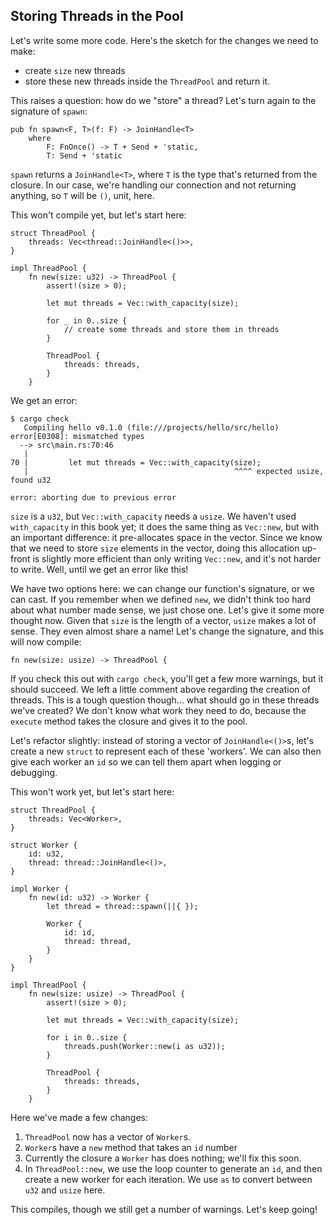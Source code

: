 ## Storing Threads in the Pool

Let's write some more code. Here's the sketch for the changes we need to make:

* create `size` new threads
* store these new threads inside the `ThreadPool` and return it.

This raises a question: how do we "store" a thread? Let's turn again to the
signature of `spawn`:

```rust,ignore
pub fn spawn<F, T>(f: F) -> JoinHandle<T>
    where
        F: FnOnce() -> T + Send + 'static,
        T: Send + 'static
```

`spawn` returns a `JoinHandle<T>`, where `T` is the type that's returned from
the closure. In our case, we're handling our connection and not returning
anything, so `T` will be `()`, unit, here.

This won't compile yet, but let's start here:

```rust,ignore
struct ThreadPool {
    threads: Vec<thread::JoinHandle<()>>,
}

impl ThreadPool {
    fn new(size: u32) -> ThreadPool {
        assert!(size > 0);

        let mut threads = Vec::with_capacity(size);

        for _ in 0..size {
            // create some threads and store them in threads
        }

        ThreadPool {
            threads: threads,
        }
    }
```

We get an error:

```text
$ cargo check
   Compiling hello v0.1.0 (file:///projects/hello/src/hello)
error[E0308]: mismatched types
  --> src\main.rs:70:46
   |
70 |         let mut threads = Vec::with_capacity(size);
   |                                              ^^^^ expected usize, found u32

error: aborting due to previous error
```

`size` is a `u32`, but `Vec::with_capacity` needs a `usize`. We haven't used
`with_capacity` in this book yet; it does the same thing as `Vec::new`, but
with an important difference: it pre-allocates space in the vector. Since we
know that we need to store `size` elements in the vector, doing this allocation
up-front is slightly more efficient than only writing `Vec::new`, and it's not
harder to write. Well, until we get an error like this!

We have two options here: we can change our function's signature, or we can
cast. If you remember when we defined `new`, we didn't think too hard about
what number made sense, we just chose one. Let's give it some more thought now.
Given that `size` is the length of a vector, `usize` makes a lot of sense. They
even almost share a name! Let's change the signature, and this will now compile:

```rust,ignore
fn new(size: usize) -> ThreadPool {
```

If you check this out with `cargo check`, you'll get a few more warnings, but
it should succeed. We left a little comment above regarding the creation of
threads. This is a tough question though... what should go in these threads
we've created? We don't know what work they need to do, because the `execute`
method takes the closure and gives it to the pool.

Let's refactor slightly: instead of storing a vector of `JoinHandle<()>`s,
let's create a new `struct` to represent each of these 'workers'. We can also
then give each worker an `id` so we can tell them apart when logging or
debugging.

This won't work yet, but let's start here:

```rust,ignore
struct ThreadPool {
    threads: Vec<Worker>,
}

struct Worker {
    id: u32,
    thread: thread::JoinHandle<()>,
}

impl Worker {
    fn new(id: u32) -> Worker {
        let thread = thread::spawn(||{ });

        Worker {
            id: id,
            thread: thread,
        }
    }
}

impl ThreadPool {
    fn new(size: usize) -> ThreadPool {
        assert!(size > 0);

        let mut threads = Vec::with_capacity(size);

        for i in 0..size {
            threads.push(Worker::new(i as u32));
        }

        ThreadPool {
            threads: threads,
        }
    }

```

Here we've made a few changes:

1. `ThreadPool` now has a vector of `Worker`s.
2. `Worker`s have a `new` method that takes an `id` number
3. Currently the closure a `Worker` has does nothing; we'll fix this soon.
4. In `ThreadPool::new`, we use the loop counter to generate an `id`, and
   then create a new worker for each iteration. We use `as` to convert between
   `u32` and `usize` here.

This compiles, though we still get a number of warnings. Let's keep going!
